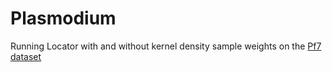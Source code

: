 # Plasmodium

Running Locator with and without kernel density sample weights on the [Pf7 dataset](https://www.malariagen.net/resource/34)
